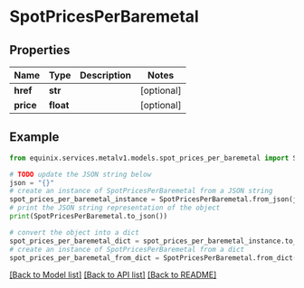 # SpotPricesPerBaremetal


## Properties

Name | Type | Description | Notes
------------ | ------------- | ------------- | -------------
**href** | **str** |  | [optional] 
**price** | **float** |  | [optional] 

## Example

```python
from equinix.services.metalv1.models.spot_prices_per_baremetal import SpotPricesPerBaremetal

# TODO update the JSON string below
json = "{}"
# create an instance of SpotPricesPerBaremetal from a JSON string
spot_prices_per_baremetal_instance = SpotPricesPerBaremetal.from_json(json)
# print the JSON string representation of the object
print(SpotPricesPerBaremetal.to_json())

# convert the object into a dict
spot_prices_per_baremetal_dict = spot_prices_per_baremetal_instance.to_dict()
# create an instance of SpotPricesPerBaremetal from a dict
spot_prices_per_baremetal_from_dict = SpotPricesPerBaremetal.from_dict(spot_prices_per_baremetal_dict)
```
[[Back to Model list]](../README.md#documentation-for-models) [[Back to API list]](../README.md#documentation-for-api-endpoints) [[Back to README]](../README.md)


